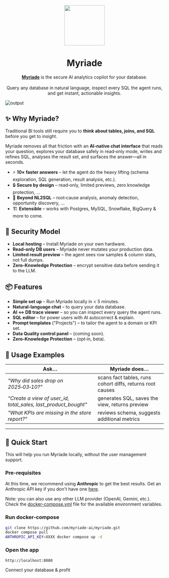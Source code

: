 <div align="center">
  <img align="center" width="128px" src="https://framerusercontent.com/images/1nUFUimyxNyoPcSeeeLogtx4CA.svg" />
	<h1 align="center"><b>Myriade</b></h1>
	<p align="center">
		<a href="https://www.myriade.ai"><strong>Myriade</strong></a> is the secure AI analytics copilot for your database.
    <br /><br />
    Query any database in natural language, inspect every SQL the agent runs, and get instant, actionable insights.
  </p>
</div

![output](https://github.com/user-attachments/assets/e4a20de4-8b1e-4ec2-a692-cfdd02dd0533)

## ✨ Why Myriade?

Traditional BI tools still require you to **think about tables, joins, and SQL** before you get to insight.

Myriade removes all that friction with an **AI‑native chat interface** that reads your question, explores your database safely in read‑only mode, writes and refines SQL, analyses the result set, and surfaces the answer—all in seconds.

- ⚡ **10× faster answers** – let the agent do the heavy lifting (schema exploration, SQL generation, result analysis, etc.).
- 🔒 **Secure by design** – read‑only, limited previews, zero knowledge protection, ...
- 🧠 **Beyond NL2SQL** – root‑cause analysis, anomaly detection, opportunity discovery, ...
- 🏗️ **Extensible** – works with Postgres, MySQL, Snowflake, BigQuery & more to come.

## 🔐 Security Model

- **Local hosting** – Install Myriade on your own hardware.
- **Read‑only DB users** – Myriade never mutates your production data.
- **Limited result preview** – the agent sees row samples & column stats, not full dumps.
- **Zero‑Knowledge Protection** – encrypt sensitive data before sending it to the LLM.

## 📦 Features

- **Simple set up** – Run Myriade locally in < 5 minutes.
- **Natural‑language chat** – to query your data database.
- **AI ↔️ DB trace viewer** – so you can inspect every query the agent runs.
- **SQL editor** – for power users with AI autocorrect & explain.
- **Prompt templates** ("Projects") – to tailor the agent to a domain or KPI set.
- **Data Quality control panel** – (coming soon).
- **Zero‑Knowledge Protection** – (opt‑in, beta).

## 💬 Usage Examples

| Ask…                                                           | Myriade does…                                             |
| -------------------------------------------------------------- | --------------------------------------------------------- |
| _"Why did sales drop on 2025‑03‑10?"_                          | scans fact tables, runs cohort diffs, returns root causes |
| _"Create a view of user_id, total_sales, last_product_bought"_ | generates SQL, saves the view, returns preview            |
| _"What KPIs are missing in the store report?"_                 | reviews schema, suggests additional metrics               |

---

## 🚀 Quick Start

This will help you run Myriade locally, without the user management support.

### Pre-requisites

At this time, we recommend using **Anthropic** to get the best results. Get an Anthropic API key if you don't have one [here](https://www.anthropic.com/).

Note: you can also use any other LLM provider (OpenAI, Gemini, etc.). Check the [docker-compose.yml](./docker-compose.yml) file for the available environment variables.

### Run docker-compose

```bash
git clone https://github.com/myriade-ai/myriade.git
docker compose pull
ANTHROPIC_API_KEY=XXXX docker compose up -d
```

### Open the app

```bash
http://localhost:8080
```

Connect your database & profit
